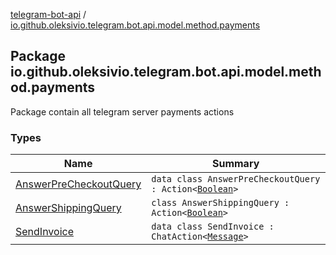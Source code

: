 [telegram-bot-api](../index.md) / [io.github.oleksivio.telegram.bot.api.model.method.payments](./index.md)

## Package io.github.oleksivio.telegram.bot.api.model.method.payments

Package contain all telegram server payments actions

### Types

| Name | Summary |
|---|---|
| [AnswerPreCheckoutQuery](-answer-pre-checkout-query/index.md) | `data class AnswerPreCheckoutQuery : Action<`[`Boolean`](https://kotlinlang.org/api/latest/jvm/stdlib/kotlin/-boolean/index.html)`>` |
| [AnswerShippingQuery](-answer-shipping-query/index.md) | `class AnswerShippingQuery : Action<`[`Boolean`](https://kotlinlang.org/api/latest/jvm/stdlib/kotlin/-boolean/index.html)`>` |
| [SendInvoice](-send-invoice/index.md) | `data class SendInvoice : ChatAction<`[`Message`](../io.github.oleksivio.telegram.bot.api.model.objects.std/-message/index.md)`>` |
